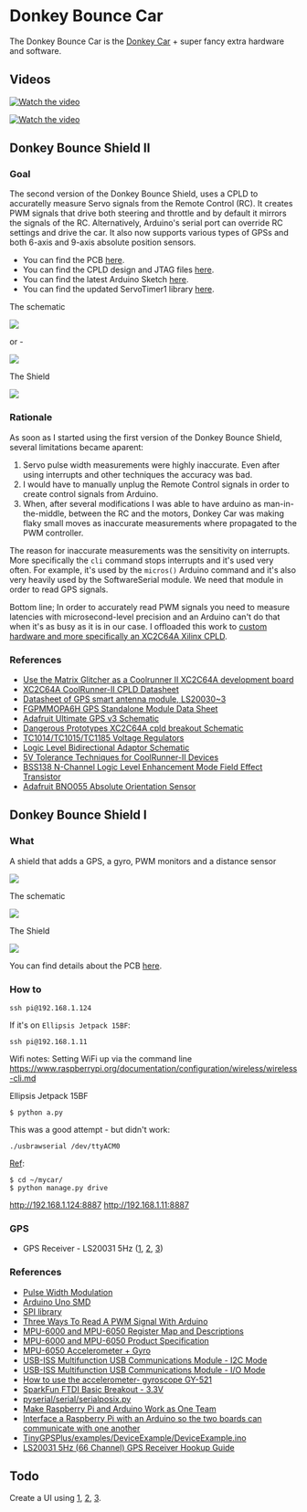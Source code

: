 # Donkey Bounce Car
The Donkey Bounce Car is the [Donkey Car](https://www.donkeycar.com/) + super fancy extra hardware and software.

## Videos

[![Watch the video](images/cpld-v2-design.png)](https://www.youtube.com/watch?v=cjI4cC8FCgs)


[![Watch the video](images/first-drive.png)](https://www.youtube.com/watch?v=y7wChCVcuVY)

## Donkey Bounce Shield II

### Goal
The second version of the Donkey Bounce Shield, uses a CPLD to accuratelly measure Servo signals from the Remote Control (RC). It creates PWM signals that drive both steering and throttle and by default it mirrors the signals of the RC. Alternatively, Arduino's serial port can override RC settings and drive the car. It also now supports various types of GPSs and both 6-axis and 9-axis absolute position sensors.

* You can find the PCB [here](https://oshpark.com/shared_projects/81d3538F).
* You can find the CPLD design and JTAG files [here](shield/servo-reader-xc2c64a).
* You can find the latest Arduino Sketch [here](shield/gps-gyro-pwm-sketch).
* You can find the updated ServoTimer1 library [here](shield/ServoTimer1).

The schematic

![](shield/donkeybounceshield-v2_schem.png)

or - 

![](shield/schematic.png)

The Shield

![](shield/donkeybounceshield-v2_pcb.png)

### Rationale

As soon as I started using the first version of the Donkey Bounce Shield, several limitations became aparent:

1. Servo pulse width measurements were highly inaccurate. Even after using interrupts and other techniques the accuracy was bad.
2. I would have to manually unplug the Remote Control signals in order to create control signals from Arduino.
3. When, after several modifications I was able to have arduino as man-in-the-middle, between the RC and the motors, Donkey Car was making flaky small moves as inaccurate measurements where propagated to the PWM controller.

The reason for inaccurate measurements was the sensitivity on interrupts. More specifically the `cli` command stops interrupts and it's used very often. For example, it's used by the `micros()` Arduino command and it's also very heavily used by the SoftwareSerial module. We need that module in order to read GPS signals.

Bottom line; In order to accurately read PWM signals you need to measure latencies with microsecond-level precision and an Arduino can't do that when it's as busy as it is in our case. I offloaded this work to [custom hardware and more specifically an XC2C64A Xilinx CPLD](servo-reader-xc2c64a).

### References

* [Use the Matrix Glitcher as a Coolrunner II XC2C64A development board](http://blog.dimitrioskouzisloukas.com/2019/08/use-matrix-glitcher-as-coolrunner-ii.html)
* [XC2C64A CoolRunner-II CPLD Datasheet](https://www.xilinx.com/support/documentation/data_sheets/ds311.pdf)
* [Datasheet of GPS smart antenna module, LS20030~3](https://cdn.sparkfun.com/datasheets/GPS/LS20030~3_datasheet_v1.3.pdf)
* [FGPMMOPA6H GPS Standalone Module Data Sheet](https://cdn-shop.adafruit.com/datasheets/GlobalTop-FGPMMOPA6H-Datasheet-V0A.pdf)
* [Adafruit Ultimate GPS v3 Schematic](https://learn.adafruit.com/adafruit-ultimate-gps/downloads)
* [Dangerous Prototypes XC2C64A cpld breakout Schematic](http://dangerousprototypes.com/docs/File:Cct-XC2C_64a-cpld-breakout-v1a.png)
* [TC1014/TC1015/TC1185 Voltage Regulators](http://ww1.microchip.com/downloads/en/devicedoc/21335e.pdf)
* [Logic Level Bidirectional Adaptor Schematic](https://cdn.sparkfun.com/datasheets/BreakoutBoards/Logic_Level_Bidirectional.pdf)
* [5V Tolerance Techniques for CoolRunner-II Devices](https://www.xilinx.com/support/documentation/application_notes/xapp429.pdf)
* [BSS138 N-Channel Logic Level Enhancement Mode Field Effect Transistor](https://cdn.sparkfun.com/datasheets/BreakoutBoards/BSS138.pdf)
* [Adafruit BNO055 Absolute Orientation Sensor](https://learn.adafruit.com/adafruit-bno055-absolute-orientation-sensor?view=all)


## Donkey Bounce Shield I

### What

A shield that adds a GPS, a gyro, PWM monitors and a distance sensor

![](shield/donkeybounceshield-v1_bb.png)

The schematic

![](shield/donkeybounceshield-v1_schem.png)

The Shield

![](shield/donkeybounceshield-v1_pcb.png)

You can find details about the PCB [here](https://oshpark.com/shared_projects/IXQhfZmE).


### How to

```
ssh pi@192.168.1.124
```

If it's on `Ellipsis Jetpack 15BF`:

```
ssh pi@192.168.1.11
```


Wifi notes: Setting WiFi up via the command line
https://www.raspberrypi.org/documentation/configuration/wireless/wireless-cli.md


Ellipsis Jetpack 15BF


```
$ python a.py
```

This was a good attempt - but didn't work:

```
./usbrawserial /dev/ttyACM0
```


[Ref](http://docs.donkeycar.com/guide/get_driving/):
```
$ cd ~/mycar/
$ python manage.py drive
```

http://192.168.1.124:8887
http://192.168.1.11:8887

### GPS

* GPS Receiver - LS20031 5Hz ([1](https://www.sparkfun.com/products/8975), [2](https://learn.sparkfun.com/tutorials/ls20031-5hz-66-channel-gps-receiver-hookup-guide?_ga=2.230844831.1449235539.1558239626-1152025920.1554262143), [3](https://cdn.sparkfun.com/datasheets/GPS/LS20030~3_datasheet_v1.3.pdf))

### References

* [Pulse Width Modulation](https://learn.sparkfun.com/tutorials/pulse-width-modulation/all)
* [Arduino Uno SMD](https://www.Uno.cc/en/Main/ArduinoBoardUnoSMD)
* [SPI library](https://www.arduino.cc/en/reference/SPI)
* [Three Ways To Read A PWM Signal With Arduino](http://www.benripley.com/diy/arduino/three-ways-to-read-a-pwm-signal-with-arduino/)
* [MPU-6000 and MPU-6050 Register Map and Descriptions](https://www.invensense.com/wp-content/uploads/2015/02/MPU-6000-Register-Map1.pdf)
* [MPU-6000 and MPU-6050 Product Specification](https://store.invensense.com/datasheets/invensense/MPU-6050_DataSheet_V3%204.pdf)
* [MPU-6050 Accelerometer + Gyro](https://playground.arduino.cc/Main/MPU-6050/#short)
* [USB-ISS  Multifunction USB Communications Module - I2C Mode](https://www.robot-electronics.co.uk/htm/usb_iss_i2c_tech.htm)
* [USB-ISS  Multifunction USB Communications Module - I/O Mode](https://www.robot-electronics.co.uk/htm/usb_iss_io_tech.htm)
* [How to use the accelerometer- gyroscope GY-521](https://create.arduino.cc/projecthub/Nicholas_N/how-to-use-the-accelerometer-gyroscope-gy-521-6dfc19)
* [SparkFun FTDI Basic Breakout - 3.3V](https://www.sparkfun.com/products/9873)
* [pyserial/serial/serialposix.py](https://github.com/pyserial/pyserial/blob/master/serial/serialposix.py)
* [Make Raspberry Pi and Arduino Work as One Team](https://www.sunfounder.com/blog/rpi-ard/)
* [Interface a Raspberry Pi with an Arduino so the two boards can communicate with one another](https://maker.pro/raspberry-pi/tutorial/how-to-connect-and-interface-raspberry-pi-with-arduino)
* [TinyGPSPlus/examples/DeviceExample/DeviceExample.ino](https://github.com/mikalhart/TinyGPSPlus/blob/master/examples/DeviceExample/DeviceExample.ino)
* [LS20031 5Hz (66 Channel) GPS Receiver Hookup Guide](https://learn.sparkfun.com/tutorials/ls20031-5hz-66-channel-gps-receiver-hookup-guide/all)

## Todo

Create a UI using [1](https://sketchfab.com/3d-models/red-dragon-ac2edeb01b9a4d4796c4d34f5d8aa1f2), [2](https://learn.adafruit.com/bno055-absolute-orientation-sensor-with-raspberry-pi-and-beaglebone-black?view=all#software), [3](https://learn.adafruit.com/assets/24667).